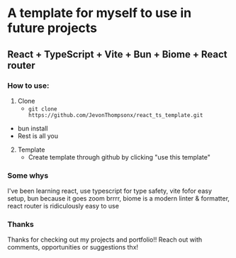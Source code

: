 # A template for myself to use in future projects
## React + TypeScript + Vite + Bun + Biome + React router

### How to use: 

1. Clone
   - `git clone https://github.com/JevonThompsonx/react_ts_template.git`
  - bun install 
  - Rest is all you
2. Template
    - Create template through github by clicking "use this template"

### Some whys 
I've been learning react, use typescript for type safety, vite fofor easy setup, bun because it goes zoom brrrr, biome is a modern linter & formatter, react router is ridiculously easy to use

### Thanks
Thanks for checking out my projects and portfolio!! Reach out with comments, opportunities or suggestions thx! 
